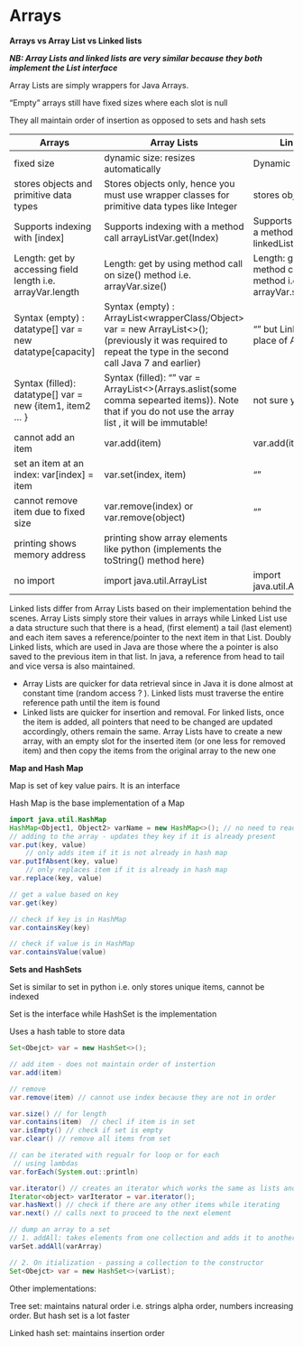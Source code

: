 # Arrays

****************************************Arrays vs Array List vs Linked lists****************************************

*****NB: Array Lists and linked lists are very similar because they both implement the List interface*****

Array Lists are simply wrappers for Java Arrays.

“Empty” arrays still have fixed sizes where each slot is null

They all maintain order of insertion as opposed to sets and hash sets

| Arrays | Array Lists | Linked List |
| --- | --- | --- |
| fixed size | dynamic size: resizes automatically | Dynamic size |
| stores objects and primitive data types | Stores objects only, hence you must use wrapper classes for primitive data types like Integer | stores objects |
| Supports indexing with [index] | Supports indexing with a method call arrayListVar.get(Index) | Supports indexing with a method call linkedListVar.get(Index) |
| Length: get by accessing field length i.e. arrayVar.length | Length: get by using method call on size() method i.e. arrayVar.size() | Length: get by using method call on size() method i.e. arrayVar.size() |
| Syntax (empty) : datatype[] var = new datatype[capacity] | Syntax (empty) : ArrayList<wrapperClass/Object> var = new ArrayList<>(); (previously it was required to repeat the type in the second call Java 7 and earlier) | “” but LinkedList in place of Array List |
| Syntax (filled): datatype[] var = new {item1, item2 … } | Syntax (filled): “” var = ArrayList<>(Arrays.aslist(some comma sepearted items)). Note that if you do not use the array list ,  it will be immutable! | not sure yet |
| cannot add an item | var.add(item) | var.add(item) |
| set an item at an index: var[index] = item | var.set(index, item) | “” |
| cannot remove item due to fixed size | var.remove(index) or var.remove(object) | “” |
| printing shows memory address | printing show array elements like python (implements the toString() method here) |  |
| no import  | import java.util.ArrayList | import java.util.ArrayListLinked |

Linked lists differ from Array Lists based on their implementation behind the scenes. Array Lists simply store their values in arrays while Linked List use a data structure such that there is a head, (first element) a tail (last element) and each item saves a reference/pointer to the next item in that List. Doubly Linked lists, which are used in Java are those where the a pointer is also saved to the previous item in that list. In java, a reference from head to tail and vice versa is also maintained.

- Array Lists are quicker for data retrieval since in Java it is done almost at constant time (random access ? ). Linked lists must traverse the entire reference path until the item is found
- Linked lists are quicker for insertion and removal. For linked lists, once the item is added, all pointers that need to be changed are updated accordingly, others remain the same. Array Lists have to create a new array, with an empty slot for the inserted item (or one less for removed item) and then copy the items from the original array to the new one

********Map and Hash Map********

Map is set of key value pairs. It is an interface

Hash Map is the base implementation of a Map

```java
import java.util.HashMap
HashMap<Object1, Object2> varName = new HashMap<>(); // no need to readd as metnioned above
// adding to the array - updates they key if it is already present
var.put(key, value)
	// only adds item if it is not already in hash map
var.putIfAbsent(key, value)
	// only replaces item if it is already in hash map
var.replace(key, value) 

// get a value based on key
var.get(key)

// check if key is in HashMap
var.containsKey(key)

// check if value is in HashMap
var.containsValue(value)
```

**********************************Sets and HashSets**********************************

Set is similar to set in python i.e. only stores unique items, cannot be indexed

Set is the interface while HashSet is the implementation

Uses a hash table to store data

```java
Set<Obejct> var = new HashSet<>();

// add item - does not maintain order of instertion
var.add(item)

// remove
var.remove(item) // cannot use index because they are not in order

var.size() // for length
var.contains(item)  // checl if item is in set
var.isEmpty() // check if set is empty
var.clear() // remove all items from set

// can be iterated with regualr for loop or for each
 // using lambdas
var.forEach(System.out::println)

var.iterator() // creates an iterator which works the same as lists and other objects int the java collections
Iterator<object> varIterator = var.iterator();
var.hasNext() // check if there are any other items while iterating
var.next() // calls next to proceed to the next element

// dump an array to a set 
// 1. addAll: takes elements from one collection and adds it to another collection
varSet.addAll(varArray)

// 2. On itialization - passing a collection to the constructor 
Set<Obejct> var = new HashSet<>(varList);
```

Other implementations:

Tree set: maintains natural order i.e. strings alpha order, numbers increasing order. But hash set is a lot faster

Linked hash set: maintains insertion order